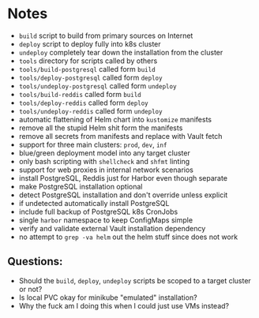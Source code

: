 # Notes

* `build` script to build from primary sources on Internet
* `deploy` script to deploy fully into k8s cluster
* `undeploy` completely tear down the installation from the cluster
* `tools` directory for scripts called by others
* `tools/build-postgresql` called form `build`
* `tools/deploy-postgresql` called form `deploy`
* `tools/undeploy-postgresql` called form `undeploy`
* `tools/build-reddis` called form `build`
* `tools/deploy-reddis` called form `deploy`
* `tools/undeploy-reddis` called form `undeploy`
* automatic flattening of Helm chart into `kustomize` manifests
* remove all the stupid Helm shit form the manifests
* remove all secrets from manifests and replace with Vault fetch
* support for three main clusters: `prod`, `dev`, `inf`
* blue/green deployment model into any target cluster
* only bash scripting with `shellcheck` and `shfmt` linting
* support for web proxies in internal network scenarios
* install PostgreSQL, Reddis just for Harbor even though separate
* make PostgreSQL installation optional
* detect PostgreSQL installation and don't override unless explicit
* if undetected automatically install PostgreSQL
* include full backup of PostgreSQL k8s CronJobs
* single `harbor` namespace to keep ConfigMaps simple
* verify and validate external Vault installation dependency
* no attempt to `grep -va helm` out the helm stuff since does not work

## Questions:

* Should the `build`, `deploy`, `undeploy` scripts be scoped to a target cluster or not?
* Is local PVC okay for minikube "emulated" installation?
* Why the fuck am I doing this when I could just use VMs instead?
